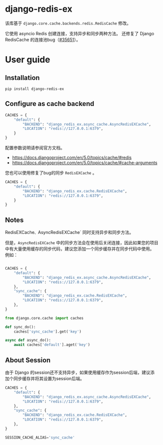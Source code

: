 # django-redis-ex

该库基于 `django.core.cache.backends.redis.RedisCache` 修改。 

它使用 asyncio Redis 创建连接，支持异步和同步两种方法。
还修复了 Django RedisCache 的连接池bug（[#35651](https://code.djangoproject.com/ticket/35651)）。

# User guide

## Installation
```shell
pip install django-redis-ex
```

## Configure as cache backend

```python
CACHES = {
    "default": {
        "BACKEND": "django_redis_ex.async_cache.AsyncRedisEXCache",
        "LOCATION": "redis://127.0.0.1:6379",
    }
}
```
配置参数说明请参阅官方文档。
* https://docs.djangoproject.com/en/5.0/topics/cache/#redis
* https://docs.djangoproject.com/en/5.0/topics/cache/#cache-arguments


您也可以使用修复了bug的同步 `RedisEXCache` 。

```python
CACHES = {
    "default": {
        "BACKEND": "django_redis_ex.cache.RedisEXCache",
        "LOCATION": "redis://127.0.0.1:6379",
    }
}
```

## Notes
RedisEXCache`、`AsyncRedisEXCache` 同时支持异步和同步方法。 

但是，`AsyncRedisEXCache` 中的同步方法会在使用后关闭连接，因此如果您的项目中有大量使用缓存的同步代码，建议您添加一个同步缓存并在同步代码中使用。
例如：
```python

CACHES = {
    "default": {
        "BACKEND": "django_redis_ex.async_cache.AsyncRedisEXCache",
        "LOCATION": "redis://127.0.0.1:6379",
    },
    "sync_cache": {
        "BACKEND": "django_redis_ex.cache.RedisEXCache",
        "LOCATION": "redis://127.0.0.1:6379",
    },
}
```

```python
from django.core.cache import caches

def sync_do():
    caches['sync_cache'].get('key')

async def async_do():
    await caches['default'].aget('key')
```

## About Session
由于 Django 的session还不支持异步，如果使用缓存作为session后端，建议添加个同步缓存并将其设置为session后端。
```python
CACHES = {
    "default": {
        "BACKEND": "django_redis_ex.async_cache.AsyncRedisEXCache",
        "LOCATION": "redis://127.0.0.1:6379",
    },
    "sync_cache": {
        "BACKEND": "django_redis_ex.cache.RedisEXCache",
        "LOCATION": "redis://127.0.0.1:6379",
    },
}

SESSION_CACHE_ALIAS='sync_cache'
```